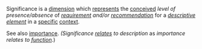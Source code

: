 Significance is a [dimension](https://github.com/gcassel/Modular-Organization-Terminology/blob/master/terms/dimension.md) which [represents](https://github.com/gcassel/Modular-Organization-Terminology/blob/master/terms/representation.md) the [conceived](https://github.com/gcassel/Modular-Organization-Terminology/blob/master/terms/concept.md) *level of presence/absence* of *[requirement](https://github.com/gcassel/Modular-Organization-Terminology/blob/master/terms/require.md) and/or [recommendation](https://github.com/gcassel/Modular-Organization-Terminology/blob/master/terms/recommendation.md)* for a *[descriptive](https://github.com/gcassel/Modular-Organization-Terminology/blob/master/terms/description.md) [element](https://github.com/gcassel/Modular-Organization-Terminology/blob/master/terms/element.md)* in a [specific](https://github.com/gcassel/Modular-Organization-Terminology/blob/master/terms/specific.md) [context](https://github.com/gcassel/Modular-Organization-Terminology/blob/master/terms/context.md). 

See also [importance](https://github.com/gcassel/Modular-Organization-Terminology/blob/master/terms/importance.md).  *(Significance [relates](https://github.com/gcassel/Modular-Organization-Terminology/blob/master/terms/relationship.md) to description* as *importance relates to [function](https://github.com/gcassel/Modular-Organization-Terminology/blob/master/terms/function.md)*.)
